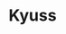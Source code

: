 ---
title: "Kyuss"
summary: "Stoner Rock band formed in 1988 in Palm Desert, California as 'Katzenjammer'. They changed their name to in 1989 and released a self-titled EP in the following year. In 1991 the band shortened its name to 'Kyuss'. They released 4 full-length albums . Disbanded in 1995. 1988: Formed as 'Katzenjammer' by Joshua Homme , Nick Oliveri , Chris Cockrell , Brant Bjork and John Garcia . 1989-1991: Nick Oliveri leaves 'Katzenjammer' and the band changes their name to . Together, they recorded a self-titled EP . 1991-1992: Chris Cockrell leaves and Nick Oliveri returned as a bassist. The band eventually changes their name to 'Kyuss' and records two albums. Nick Oliveri then left again and was replaced by Scott Reeder from . 1992-1994: Brant Bjork leaves and later joins in 1996. Alfredo Hernandez joins the band. 1994-1996: The band breaks up. John Garcia forms . Joshua Homme forms . 1996: John Garcia and Scott Reeder formed . 1997: Nick Oliveri forms the . 1998-1999: Joshua Homme, Nick Oliveri and Alfredo Hernandez form . Nov 2010: John Garcia, Nick Oliveri, and Brant Bjork confirmed that they reunited and will tour in the spring of 2011 under the name 'Kyuss Lives!'. 2011: Josh Homme and Scott Reeder sued. 2012: A judge ruled thename 'Kyuss Lives!' could be used to play live shows but not record."
slug: "kyuss"
image: "kyuss.jpg"
apple_music_artist_url: "https://music.apple.com/gb/artist/kyuss/762893"
wikipedia_url: "https://en.wikipedia.org/wiki/Kyuss"
---